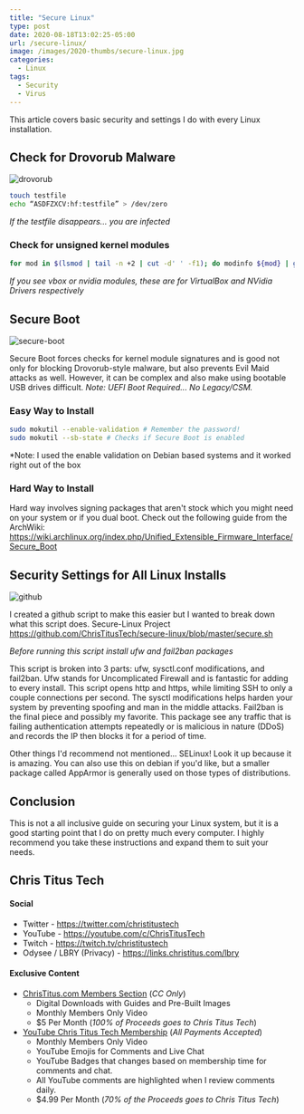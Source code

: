 ```yaml
---
title: "Secure Linux"
type: post
date: 2020-08-18T13:02:25-05:00
url: /secure-linux/
image: /images/2020-thumbs/secure-linux.jpg
categories:
  - Linux
tags:
  - Security
  - Virus
---
```

This article covers basic security and settings I do with every Linux installation.
<!--more-->

## Check for Drovorub Malware

![drovorub](/images/2020/drovorub/drovorub.jpg)

```bash
touch testfile
echo “ASDFZXCV:hf:testfile” > /dev/zero
```
*If the testfile disappears... you are infected* 

### Check for unsigned kernel modules

```bash
for mod in $(lsmod | tail -n +2 | cut -d' ' -f1); do modinfo ${mod} | grep -q "signature" || echo "no signature for module: ${mod}" ; done
```
*If you see vbox or nvidia modules, these are for VirtualBox and NVidia Drivers respectively*

## Secure Boot

![secure-boot](/images/2020/drovorub/secure-boot.jpg)

Secure Boot forces checks for kernel module signatures and is good not only for blocking Drovorub-style malware, but also prevents Evil Maid attacks as well. However, it can be complex and also make using bootable USB drives difficult. _Note: UEFI Boot Required... No Legacy/CSM._

### Easy Way to Install

```bash
sudo mokutil --enable-validation # Remember the password!
sudo mokutil --sb-state # Checks if Secure Boot is enabled
```
*Note: I used the enable validation on Debian based systems and it worked right out of the box

### Hard Way to Install

Hard way involves signing packages that aren't stock which you might need on your system or if you dual boot. Check out the following guide from the ArchWiki: <https://wiki.archlinux.org/index.php/Unified_Extensible_Firmware_Interface/Secure_Boot>

## Security Settings for All Linux Installs

![github](/images/github.png)

I created a github script to make this easier but I wanted to break down what this script does. Secure-Linux Project <https://github.com/ChrisTitusTech/secure-linux/blob/master/secure.sh>

*Before running this script install ufw and fail2ban packages*

This script is broken into 3 parts: ufw, sysctl.conf modifications, and fail2ban. Ufw stands for Uncomplicated Firewall and is fantastic for adding to every install. This script opens http and https, while limiting SSH to only a couple connections per second. The sysctl modifications helps harden your system by preventing spoofing and man in the middle attacks. Fail2ban is the final piece and possibly my favorite. This package see any traffic that is failing authentication attempts repeatedly or is malicious in nature (DDoS) and records the IP then blocks it for a period of time.

Other things I'd recommend not mentioned... SELinux! Look it up because it is amazing. You can also use this on debian if you'd like, but a smaller package called AppArmor is generally used on those types of distributions. 

## Conclusion

This is not a all inclusive guide on securing your Linux system, but it is a good starting point that I do on pretty much every computer. I highly recommend you take these instructions and expand them to suit your needs. 

## Chris Titus Tech

#### Social

- Twitter - <https://twitter.com/christitustech>
- YouTube - <https://youtube.com/c/ChrisTitusTech>
- Twitch - <https://twitch.tv/christitustech>
- Odysee / LBRY (Privacy) - <https://links.christitus.com/lbry>

#### Exclusive Content

- [ChrisTitus.com Members Section][1] (_CC Only_)
  - Digital Downloads with Guides and Pre-Built Images
  - Monthly Members Only Video
  - $5 Per Month (_100% of Proceeds goes to Chris Titus Tech_)
- [YouTube Chris Titus Tech Membership][2] (_All Payments Accepted_)
  - Monthly Members Only Video
  - YouTube Emojis for Comments and Live Chat
  - YouTube Badges that changes based on membership time for comments and chat.
  - All YouTube comments are highlighted when I review comments daily. 
  - $4.99 Per Month (_70% of the Proceeds goes to Chris Titus Tech_)

 [1]: https://portal.christitus.com
 [2]: https://links.christitus.com/join
